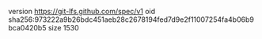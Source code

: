 version https://git-lfs.github.com/spec/v1
oid sha256:973222a9b26bdc451aeb28c2678194fed7d9e2f11007254fa4b06b9bca0420b5
size 1530
